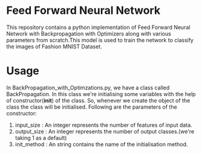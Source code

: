 # Feed Forward Neural Network

This repository contains a python implementation of Feed Forward Neural Network with Backpropagation with Optimizers along with various parameters from scratch.This model is used to train the network to classify the images of Fashion MNIST Dataset.


# Usage

In BackPropagation_with_Optimzations.py, we have a class called BackPropagation. In this class we're initialising some variables with the help of constructor(__init__) of the class. So, whenever we create the object of the class the class will be initialised. Following are the parameters of the constructor:

1. input_size : An integer represents the number of features of input data.
2. output_size : An integer represents the number of output classes.(we're taking 1 as a default)
3. init_method : An string contains the name of the initialisation method.
